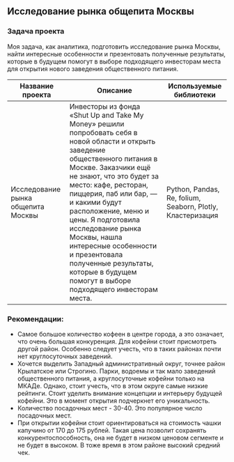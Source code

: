 ## Исследование рынка общепита Москвы

### Задача проекта

Моя задача, как аналитика, подготовить исследование рынка Москвы, найти интересные особенности и презентовать полученные результаты, которые в будущем помогут в выборе подходящего инвесторам места для открытия нового заведения общественного питания.

| Название проекта  | Описание | Используемые библиотеки |
| ------------- | ------------- | ------------- |
| Исследование рынка общепита Москвы  | Инвесторы из фонда «Shut Up and Take My Money» решили попробовать себя в новой области и открыть заведение общественного питания в Москве. Заказчики ещё не знают, что это будет за место: кафе, ресторан, пиццерия, паб или бар, — и какими будут расположение, меню и цены. Я подготовила исследование рынка Москвы, нашла интересные особенности и презентовала полученные результаты, которые в будущем помогут в выборе подходящего инвесторам места.  | Python, Pandas, Re, folium, Seaborn, Plotly, Кластеризация |

### Рекомендации:

- Самое большое количество кофеен в центре города, а это означает, что очень большая конкуренция. Для кофейни стоит присмотреть другой район. Особенно следует учесть, что в таких районах почти нет круглосуточных заведений.
- Хочется выделить Западный административный округ, точнее район Крылатское или Строгино. Парки, водоемы и так мало заведений общественного питания, а круглосуточные кофейни только на МКАДе. Однако, стоит учесть, что в этом округе самые низкие рейтинги. Стоит уделить внимание концепции и интерьеру будущей кофейни. Это в момент открытия подчеркнет его уникальность.
- Количество посадочных мест - 30-40. Это популярное число посадочных мест.
- При открытии кофейни стоит ориентироваться на стоимость чашки капучино от 170 до 175 рублей. Такая цена позволит сохранять конкурентоспособность, она не будет в низком ценовом сегменте и не будет в высоком. В тоже время в этом районе высокий средний чек.
